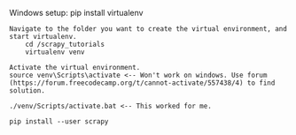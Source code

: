 Windows setup:
    pip install virtualenv
    
    Navigate to the folder you want to create the virtual environment, and start virtualenv.
        cd /scrapy_tutorials
        virtualenv venv
    
    Activate the virtual environment.
    source venv\Scripts\activate <-- Won't work on windows. Use forum (https://forum.freecodecamp.org/t/cannot-activate/557438/4) to find solution.

    ./venv/Scripts/activate.bat <-- This worked for me.

    pip install --user scrapy
   
    